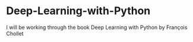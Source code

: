 # Deep-Learning-with-Python
I will be working through the book Deep Learning with Python by François Chollet
